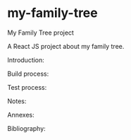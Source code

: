 # my-family-tree
My Family Tree project

A React JS project about my family tree.

Introduction:

Build process:

Test process:

Notes:

Annexes:

Bibliography:
